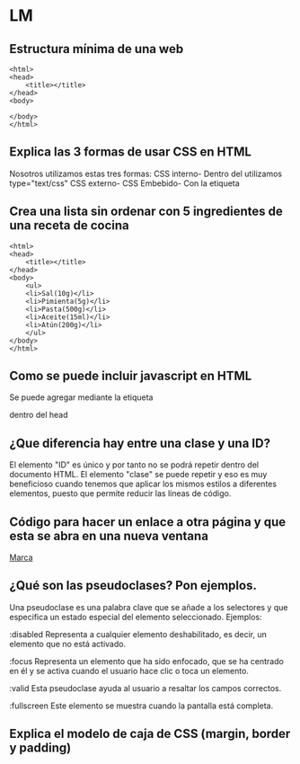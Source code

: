 # LM
## Estructura mínima de una web
<!DOCTYPE html>
	<html>
	<head>
		<title></title>
	</head>
	<body>
	
	</body>
	</html>
## Explica las 3 formas de usar CSS en HTML
Nosotros utilizamos estas tres formas:
CSS interno-
Dentro del 
	<head></head> 
utilizamos 
	type="text/css"
CSS externo-
	<html>
	<head>
    	<title>Título de la página</title>
    	<style type="text/css">
        	div {
            	background:#FFFFFF;
        	}
    	</style>
	</head>
CSS Embebido-
Con la etiqueta 
	<style></style>

## Crea una lista sin ordenar con 5 ingredientes de una receta de cocina
<!DOCTYPE html>
	<html>
	<head>
		<title></title>
	</head>
	<body>
		<ul>
		<li>Sal(10g)</li>
		<li>Pimienta(5g)</li>
		<li>Pasta(500g)</li>
		<li>Aceite(15ml)</li>
		<li>Atún(200g)</li>
		</ul>	
	</body>
	</html>	
	
## Como se puede incluir javascript en HTML
Se puede agregar mediante la etiqueta
<script></script>
dentro del head
## ¿Que diferencia hay entre una clase y una ID?
El elemento "ID" es único y por tanto no se podrá repetir dentro del documento HTML.
El elemento "clase" se puede repetir y eso es muy beneficioso cuando tenemos que aplicar los mismos estilos a diferentes elementos, puesto que permite reducir las líneas de código.

## Código para hacer un enlace a otra página y que esta se abra en una nueva ventana

<!DOCTYPE html>
<html>
<head>
	<title>Marca</title>
</head>
<body>
	<a href="https://www.marca.com/">Marca</a>
</body>
</html>

## ¿Qué son las pseudoclases? Pon ejemplos.

Una pseudoclase es una palabra clave que se añade a los selectores y que especifica un estado especial del elemento seleccionado.
Ejemplos:

:disabled
Representa a cualquier elemento deshabilitado, es decir, un elemento que no está activado.

:focus
Representa un elemento que ha sido enfocado, que se ha centrado en él y se activa cuando el usuario hace clic o toca un elemento.

:valid
Esta pseudoclase ayuda al usuario a resaltar los campos correctos.

:fullscreen
Este elemento se muestra cuando la pantalla está completa.

## Explica el modelo de caja de CSS (margin, border y padding)



